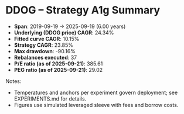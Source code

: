 # DDOG – Strategy A1g Summary

- **Span**: 2019-09-19 → 2025-09-19 (6.00 years)
- **Underlying (DDOG price) CAGR**: 24.34%
- **Fitted curve CAGR**: 10.15%
- **Strategy CAGR**: 23.85%
- **Max drawdown**: -90.16%
- **Rebalances executed**: 37
- **P/E ratio (as of 2025-09-21)**: 385.61
- **PEG ratio (as of 2025-09-21)**: 29.02

Notes:

- Temperatures and anchors per experiment govern deployment; see EXPERIMENTS.md for details.
- Figures use simulated leveraged sleeve with fees and borrow costs.


